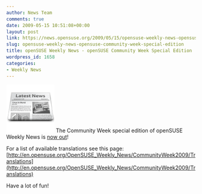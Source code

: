 ```yaml
---
author: News Team
comments: true
date: 2009-05-15 10:51:08+00:00
layout: post
link: https://news.opensuse.org/2009/05/15/opensuse-weekly-news-opensuse-community-week-special-edition/
slug: opensuse-weekly-news-opensuse-community-week-special-edition
title: openSUSE Weekly News - openSUSE Community Week Special Edition
wordpress_id: 1658
categories:
- Weekly News
---
```


![news](/wp-content/uploads/2007/11/knewsticker.png) The Community Week special edition of openSUSE Weekly News is [now out](http://en.opensuse.org/OpenSUSE_Weekly_News/CommunityWeek2009)!  
  


For a list of available translations see this page:
[http://en.opensuse.org/OpenSUSE_Weekly_News/CommunityWeek2009/Translations](http://en.opensuse.org/OpenSUSE_Weekly_News/CommunityWeek2009/Translations)

Have a lot of fun!
